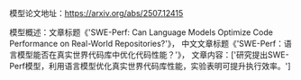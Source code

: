 模型论文地址：https://arxiv.org/abs/2507.12415

模型概述：文章标题《'SWE-Perf: Can Language Models Optimize Code Performance on Real-World Repositories?'》，
中文文章标题《'SWE-Perf：语言模型能否在真实世界代码库中优化代码性能？'》，
文章内容：['研究提出SWE-Perf模型，利用语言模型优化真实世界代码库性能，实验表明可提升执行效率。']
